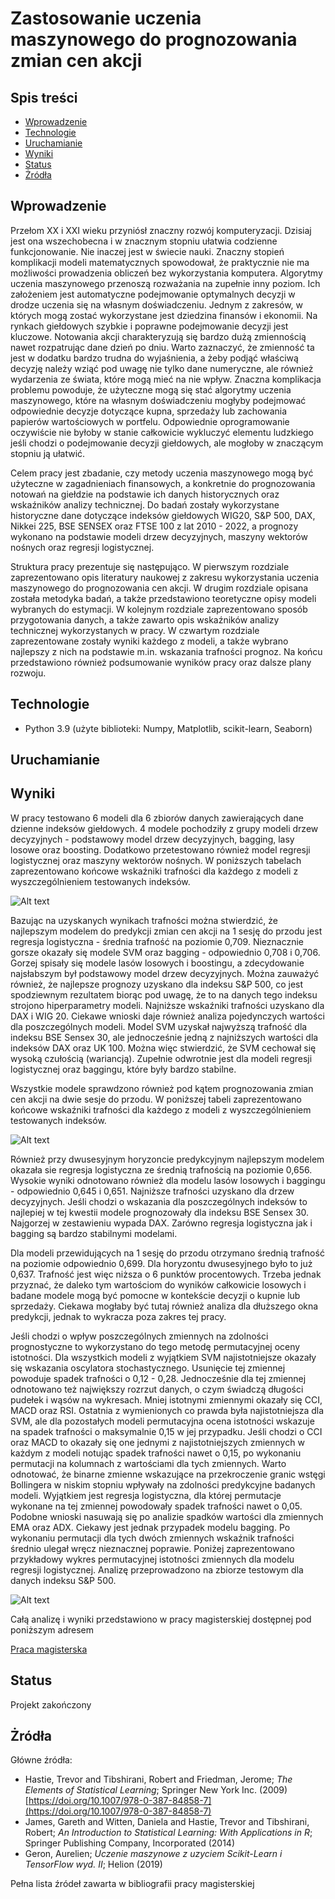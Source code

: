 # Zastosowanie uczenia maszynowego do prognozowania zmian cen akcji

## Spis treści
* [Wprowadzenie](#Wprowadzenie)
* [Technologie](#Technologie)
* [Uruchamianie](#Uruchamianie)
* [Wyniki](#Wyniki)
* [Status](#Status)
* [Żródła](#Żródła)

## Wprowadzenie
Przełom XX i XXI wieku przyniósł znaczny rozwój komputeryzacji. Dzisiaj jest ona wszechobecna i w znacznym stopniu ułatwia codzienne funkcjonowanie. Nie inaczej jest w świecie nauki. Znaczny stopień komplikacji modeli matematycznych spowodował, że praktycznie nie ma możliwości prowadzenia obliczeń bez wykorzystania komputera. Algorytmy uczenia maszynowego przenoszą rozważania na zupełnie inny poziom. Ich założeniem jest automatyczne podejmowanie optymalnych decyzji w drodze uczenia się na własnym doświadczeniu. Jednym z zakresów, w których mogą zostać wykorzystane jest dziedzina finansów i ekonomii. Na rynkach giełdowych szybkie i poprawne podejmowanie decyzji jest kluczowe. Notowania akcji charakteryzują się bardzo dużą zmiennością nawet rozpatrując dane dzień po dniu. Warto zaznaczyć, że zmienność ta jest w dodatku bardzo trudna do wyjaśnienia, a żeby podjąć właściwą decyzję należy wziąć pod uwagę nie tylko dane numeryczne, ale również wydarzenia ze świata, które mogą mieć na nie wpływ. Znaczna komplikacja problemu powoduje, że użyteczne mogą się stać algorytmy uczenia maszynowego, które na własnym doświadczeniu mogłyby podejmować odpowiednie decyzje dotyczące kupna, sprzedaży lub zachowania papierów wartościowych w portfelu. Odpowiednie oprogramowanie oczywiście nie byłoby w stanie całkowicie wykluczyć elementu ludzkiego jeśli chodzi o podejmowanie decyzji giełdowych, ale mogłoby w znaczącym stopniu ją ułatwić.

Celem pracy jest zbadanie, czy metody uczenia maszynowego mogą być użyteczne w zagadnieniach finansowych, a konkretnie do prognozowania notowań na giełdzie na podstawie ich danych historycznych oraz wskaźników analizy technicznej. Do badań zostały wykorzystane historyczne dane dotyczące indeksów giełdowych WIG20, S\&P 500, DAX, Nikkei 225, BSE SENSEX oraz FTSE 100 z lat 2010 - 2022, a prognozy wykonano na podstawie modeli drzew decyzyjnych, maszyny wektorów nośnych oraz regresji logistycznej. 

Struktura pracy prezentuje się następująco. W pierwszym rozdziale zaprezentowano opis literatury naukowej z zakresu wykorzystania uczenia maszynowego do prognozowania cen akcji. W drugim rozdziale opisana została metodyka badań, a także przedstawiono teoretyczne opisy  modeli wybranych do estymacji. W kolejnym rozdziale zaprezentowano sposób przygotowania danych, a także zawarto opis wskaźników analizy technicznej wykorzystanych w pracy. W czwartym rozdziale  zaprezentowane zostały wyniki każdego z modeli, a także wybrano najlepszy z nich na podstawie m.in. wskazania trafności prognoz. Na końcu przedstawiono również podsumowanie wyników pracy oraz dalsze plany rozwoju.

## Technologie 
* Python 3.9 (użyte biblioteki: Numpy, Matplotlib, scikit-learn, Seaborn)

## Uruchamianie

## Wyniki
W pracy testowano 6 modeli dla 6 zbiorów danych zawierających dane dzienne indeksów giełdowych. 4 modele pochodziły z grupy modeli drzew decyzyjnych - podstawowy model drzew decyzyjnych, bagging, lasy losowe oraz boosting. Dodatkowo przetestowano również model regresji logistycznej oraz maszyny wektorów nośnych. W poniższych tabelach  zaprezentowano końcowe wskaźniki trafności dla każdego z modeli z wyszczególnieniem testowanych indeksów. 

![Alt text](https://github.com/Lukkud/Praca_magisterska/blob/main/src/wyniki_accuracy_1horyzont.png)

Bazując na uzyskanych wynikach trafności można stwierdzić, że najlepszym modelem do predykcji zmian cen akcji na 1 sesję do przodu jest regresja logistyczna - średnia trafność na poziomie 0,709. Nieznacznie gorsze okazały się modele SVM oraz bagging - odpowiednio 0,708 i 0,706. Gorzej spisały się modele lasów losowych i boostingu, a zdecydowanie najsłabszym był podstawowy model drzew decyzyjnych. Można zauważyć również, że najlepsze prognozy uzyskano dla indeksu S\&P 500, co jest spodziewnym rezultatem biorąc pod uwagę, że to na danych tego indeksu strojono hiperparametry modeli. Najniższe wskaźniki trafności uzyskano dla DAX i WIG 20. Ciekawe wnioski daje również analiza pojedynczych wartości dla poszczególnych modeli. Model SVM uzyskał najwyższą trafność dla indeksu BSE Sensex 30, ale jednocześnie jedną z najniższych wartości dla indeksów DAX oraz UK 100. Można więc stwierdzić, że SVM cechował się wysoką czułością (wariancją). Zupełnie odwrotnie jest dla modeli regresji logistycznej oraz baggingu, które były bardzo stabilne. 

Wszystkie modele sprawdzono również pod kątem prognozowania zmian cen akcji na dwie sesje do przodu. W poniższej tabeli zaprezentowano końcowe wskaźniki trafności dla każdego z modeli z wyszczególnieniem testowanych indeksów. 

![Alt text](https://github.com/Lukkud/Praca_magisterska/blob/main/src/wyniki_accuracy_2horyzont.png)

Również przy dwusesyjnym horyzoncie predykcyjnym najlepszym modelem okazała sie regresja logistyczna ze średnią trafnością na poziomie 0,656. Wysokie wyniki odnotowano również dla modelu lasów losowych i baggingu - odpowiednio 0,645 i 0,651. Najniższe trafności uzyskano dla drzew decyzyjnych. Jeśli chodzi o wskazania dla poszczególnych indeksów to najlepiej w tej kwestii modele prognozowały dla indeksu BSE Sensex 30. Najgorzej w zestawieniu wypada DAX. Zarówno regresja logistyczna jak i bagging są bardzo stabilnymi modelami. 

Dla modeli przewidujących na 1 sesję do przodu otrzymano średnią trafność na poziomie odpowiednio 0,699. Dla horyzontu dwusesyjnego było to już 0,637. Trafność jest więc niższa o 6 punktów procentowych. Trzeba jednak przyznać, że daleko tym wartościom do wyników całkowicie losowych i badane modele mogą być pomocne w kontekście decyzji o kupnie lub sprzedaży. Ciekawa mogłaby być tutaj również analiza dla dłuższego okna predykcji, jednak to wykracza poza zakres tej pracy.

Jeśli chodzi o wpływ poszczególnych zmiennych na zdolności prognostyczne to wykorzystano do tego metodę permutacyjnej oceny istotności. Dla wszystkich modeli z wyjątkiem SVM najistotniejsze okazały się wskazania oscylatora stochastycznego. Usunięcie tej zmiennej powoduje spadek trafności o 0,12 - 0,28. Jednocześnie dla tej zmiennej odnotowano też największy rozrzut danych, o czym świadczą długości pudełek i wąsów na wykresach. Mniej istotnymi zmiennymi okazały się CCI, MACD oraz RSI. Ostatnia z wymienionych co prawda była najistotniejsza dla SVM, ale dla pozostałych modeli permutacyjna ocena istotności wskazuje na spadek trafności o maksymalnie 0,15 w jej przypadku. Jeśli chodzi o CCI oraz MACD to okazały się one jednymi z najistotniejszych zmiennych w każdym z modeli notując spadek trafności nawet o 0,15, po wykonaniu permutacji na kolumnach z wartościami dla tych zmiennych. Warto odnotować, że binarne zmienne wskazujące na przekroczenie granic wstęgi Bollingera w niskim stopniu wpływały na zdolności predykcyjne badanych modeli. Wyjątkiem jest regresja logistyczna, dla której permutacje wykonane na tej zmiennej powodowały spadek trafności nawet o 0,05. Podobne wnioski nasuwają się po analizie spadków wartości dla zmiennych EMA oraz ADX. Ciekawy jest jednak przypadek modelu bagging. Po wykonaniu permutacji dla tych dwóch zmiennych wskaźnik trafności średnio ulegał wręcz nieznacznej poprawie. Poniżej zaprezentowano przykładowy wykres permutacyjnej istotności zmiennych dla modelu regresji logistycznej. Analizę przeprowadzono na zbiorze testowym dla danych indeksu S&P 500.

![Alt text](https://github.com/Lukkud/Praca_magisterska/blob/main/src/Logistic_regression_permutation_importance_spx.png)

Całą analizę i wyniki przedstawiono w pracy magisterskiej dostępnej pod poniższym adresem

[Praca magisterska](https://github.com/Lukkud/Praca_magisterska/blob/main/src/Praca_Łukasz_Chuchra.pdf)

## Status
Projekt zakończony

## Żródła
Główne źródła:
* Hastie, Trevor and Tibshirani, Robert and Friedman, Jerome;  <i>The Elements of Statistical Learning</i>; Springer New York Inc. (2009) [https://doi.org/10.1007/978-0-387-84858-7](https://doi.org/10.1007/978-0-387-84858-7)
* James, Gareth and Witten, Daniela and Hastie, Trevor and Tibshirani, Robert; <i>An Introduction to Statistical Learning: With Applications in R</i>; Springer Publishing Company, Incorporated (2014)
* Geron, Aurelien;   <i>Uczenie maszynowe z uzyciem Scikit-Learn i TensorFlow wyd. II</i>; Helion (2019)

Pełna lista źródeł zawarta w bibliografii pracy magisterskiej
